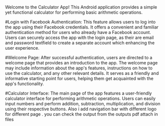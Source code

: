 Welcome to the Calculator App! This Android application provides a simple yet functional calculator for performing basic arithmetic operations.

#Login with Facebook Authentication:
This feature allows users to log into the app using their Facebook credentials.
It offers a convenient and familiar authentication method for users who already have a Facebook account.
Users can securely access the app with the login page, as their are email and password textfield  to create a separate account which enhancing the user experience.

#Welcome Page:
After successful authentication, users are directed to a welcome page that provides an introduction to the app.
The welcome page may include information about the app's features, instructions on how to use the calculator, and any other relevant details.
It serves as a friendly and informative starting point for users, helping them get acquainted with the app's functionality.

#Calculator Interface:
The main page of the app features a user-friendly calculator interface for performing arithmetic operations.
Users can easily input numbers and perform addition, subtraction, multiplication, and division using their respective buttons.
Also i add navigation bar with different logo for different page . 
you can check the output from the outputs pdf attach in files

